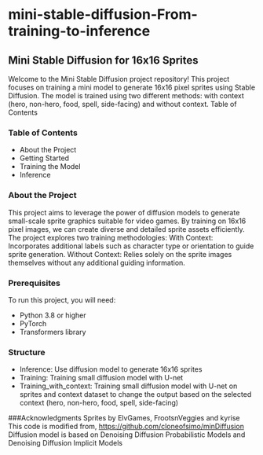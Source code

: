# mini-stable-diffusion-From-training-to-inference

## Mini Stable Diffusion for 16x16 Sprites
Welcome to the Mini Stable Diffusion project repository! This project focuses on training a mini model to generate 16x16 pixel sprites using Stable Diffusion. The model is trained using two different methods: with context (hero, non-hero, food, spell, side-facing) and without context.
Table of Contents

### Table of Contents
- About the Project
- Getting Started
- Training the Model
- Inference

### About the Project
This project aims to leverage the power of diffusion models to generate small-scale sprite graphics suitable for video games. By training on 16x16 pixel images, we can create diverse and detailed sprite assets efficiently. The project explores two training methodologies:
With Context: Incorporates additional labels such as character type or orientation to guide sprite generation.
Without Context: Relies solely on the sprite images themselves without any additional guiding information.

### Prerequisites
To run this project, you will need:
- Python 3.8 or higher
- PyTorch
- Transformers library

### Structure
- Inference: Use diffusion model to generate 16x16 sprites
- Training: Training small diffusion model with U-net
- Training_with_context: Training small diffusion model with U-net on sprites and context dataset to change the output based on the selected context (hero, non-hero, food, spell, side-facing)

###Acknowledgments
Sprites by ElvGames, FrootsnVeggies and kyrise
This code is modified from, https://github.com/cloneofsimo/minDiffusion
Diffusion model is based on Denoising Diffusion Probabilistic Models and Denoising Diffusion Implicit Models
